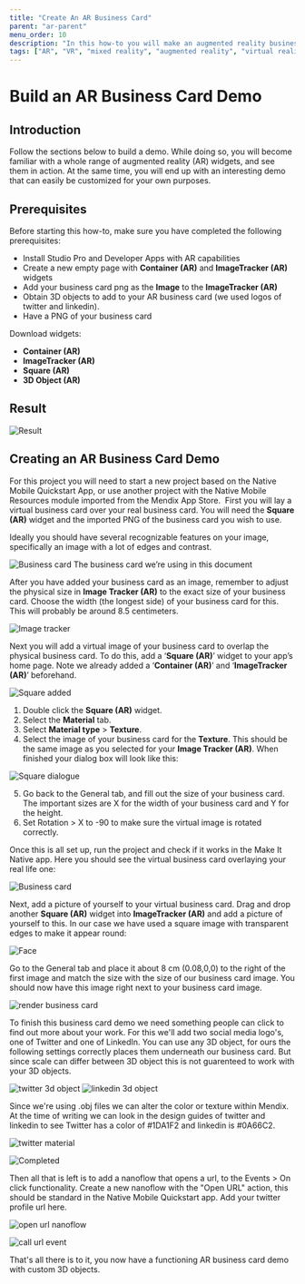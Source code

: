 ```yaml
---
title: "Create An AR Business Card"
parent: "ar-parent"
menu_order: 10
description: "In this how-to you will make an augmented reality business card app."
tags: ["AR", "VR", "mixed reality", "augmented reality", "virtual reality"]
---
```


# Build an AR Business Card Demo

## ​​Introduction ​

​Follow the sections below to build a demo. While doing so, you will become familiar with a whole range of augmented
reality (AR) widgets, and see them in action. At the same time, you will end up with an interesting demo that can easily
be customized for your own purposes. ​​ ​​

## Prerequisites

​​Before starting this how-to, make sure you have completed the following prerequisites:

- ​​Install Studio Pro and Developer Apps with AR capabilities
- ​​Create a new empty page with **Container (AR)** and **ImageTracker (AR)** widgets
- ​​Add your business card png as the **Image** to the **ImageTracker (AR)**
- Obtain 3D objects to add to your AR business card (we used logos of twitter and linkedin).
- ​​Have a PNG of your business card

​​Download widgets:

- ​​**Container (AR)**
- **ImageTracker (AR)**
- ​​**Square (AR)**
- ​​**3D Object (AR)**

## ​​Result

![Result](attachments/how-to-ar-business-card/BusinessCardRender.png)

## ​​Creating an AR Business Card Demo

​​For this project you will need to start a new project based on the Native Mobile Quickstart App, or use another
project with the Native Mobile Resources module imported from the Mendix App Store. ​​ ​​First you will lay a virtual
business card over your real business card. You will need the **Square (AR)** widget and the imported PNG of the
business card you wish to use.

Ideally you should have several recognizable features on your image, specifically an image with a lot of edges and
contrast. ​​

![Business card](attachments/how-to-ar-business-card/BusinessCard.png) ​​The business card we’re using in this document

​​After you have added your business card as an image, remember to adjust the physical size in **Image Tracker (AR)** to
the exact size of your business card. Choose the width (the longest side) of your business card for this. This will
probably be around 8.5 centimeters.

![Image tracker](attachments/how-to-ar-business-card/imagetracker-dialogue.png)

​​Next you will add a virtual image of your business card to overlap the physical business card. To do this, add a
‘**Square (AR)**’ widget to your app’s home page. Note we already added a ‘**Container (AR)**’ and ‘**ImageTracker
(AR)**’ beforehand.

![Square added](attachments/how-to-ar-business-card/square-added.png)

1. ​​Double click the **Square (AR)** widget.
1. ​​Select the **Material** tab.
1. ​​Select **Material type** > **Texture**.
1. ​​Select the image of your business card for the **Texture**. This should be the same image as you selected for your
   **Image Tracker (AR)**. When finished your dialog box will look like this:

![Square dialogue](attachments/how-to-ar-business-card/square-material-dialogue.png)

5. Go back to the General tab, and fill out the size of your business card. The important sizes are X for the width of
   your business card and Y for the height.
6. ​​Set Rotation > X to -90 to make sure the virtual image is rotated correctly.

​​Once this is all set up, run the project and check if it works in the Make It Native app. Here you should see the
virtual business card overlaying your real life one:

![Business card](attachments/how-to-ar-business-card/render-only-businesscard.png)

​​Next, add a picture of yourself to your virtual business card. Drag and drop another **Square (AR)** widget into
**ImageTracker (AR)** and add a picture of yourself to this. ​​In our case we have used a square image with transparent
edges to make it appear round: ​​

![Face](attachments/how-to-ar-business-card/Face.png)

Go to the General tab and place it about 8 cm (0.08,0,0) to the right of the first image and match the size with the
size of our business card image. You should now have this image right next to your business card image.

![render business card](attachments/how-to-ar-business-card/render-businesscard-face.png)

To finish this business card demo we need something people can click to find out more about your work. For this we'll
add two social media logo's, one of Twitter and one of LinkedIn. You can use any 3D object, for ours the following
settings correctly places them underneath our business card. But since scale can differ between 3D object this is not
guarenteed to work with your 3D objects.

![twitter 3d object](attachments/how-to-ar-business-card/twitter-3d-object.png)
![linkedin 3d object](attachments/how-to-ar-business-card/linkedin-3d-object.png)

Since we're using .obj files we can alter the color or texture within Mendix. At the time of writing we can look in the
design guides of twitter and linkedin to see Twitter has a color of #1DA1F2 and linkedin is #0A66C2.

![twitter material](attachments/how-to-ar-business-card/twitter-material-dialogue.png)

![Completed](attachments/how-to-ar-business-card/BusinessCardRender.png)

Then all that is left is to add a nanoflow that opens a url, to the Events > On click functionality. Create a new
nanoflow with the "Open URL" action, this should be standard in the Native Mobile Quickstart app. Add your twitter
profile url here.

![open url nanoflow](attachments/how-to-ar-business-card/open-url-nanoflow.png)

![call url event](attachments/how-to-ar-business-card/call-url-event-dialogue.png)

That's all there is to it, you now have a functioning AR business card demo with custom 3D objects.
